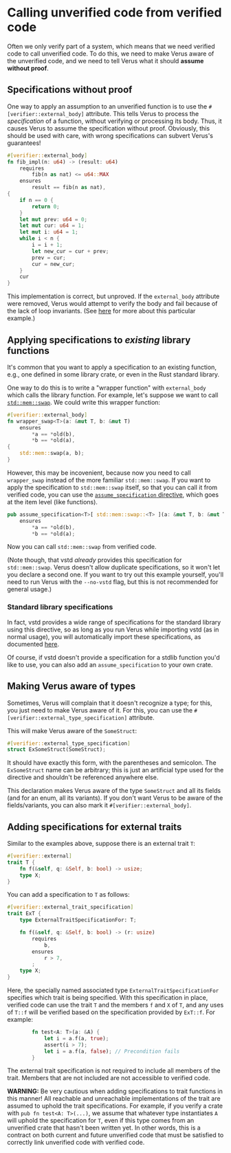 # Calling unverified code from verified code

Often we only verify part of a system, which means that we need
verified code to call unverified code. To do this, we need to make Verus
aware of the unverified code, and we need to tell Verus what it should
**assume without proof**.

## Specifications without proof

One way to apply an assumption to an unverified function is to use the `#[verifier::external_body]` attribute.
This tells Verus to process the _specification_ of a function, without verifying or processing its body.
Thus, it causes Verus to assume the specification without proof. Obviously, this should be used with care,
with wrong specifications can subvert Verus's guarantees!

```rust
#[verifier::external_body]
fn fib_impl(n: u64) -> (result: u64)
    requires
        fib(n as nat) <= u64::MAX
    ensures
        result == fib(n as nat),
{
    if n == 0 {
        return 0;
    }
    let mut prev: u64 = 0;
    let mut cur: u64 = 1;
    let mut i: u64 = 1;
    while i < n {
        i = i + 1;
        let new_cur = cur + prev;
        prev = cur;
        cur = new_cur;
    }
    cur
}
```

This implementation is correct, but unproved. If the `external_body` attribute were removed,
Verus would attempt to verify the body and fail because of the lack of loop invariants.
(See [here](./invariants.md) for more about this particular example.)

## Applying specifications to _existing_ library functions

It's common that you want to apply a specification to an existing function, e.g., one defined
in some library crate, or even in the Rust standard library.

One way to do this is to write a "wrapper function" with `external_body` which calls the
library function. For example, let's suppose we want to call [`std::mem::swap`](https://doc.rust-lang.org/stable/std/mem/fn.swap.html). We could write this wrapper function:

```rust
#[verifier::external_body]
fn wrapper_swap<T>(a: &mut T, b: &mut T)
    ensures
        *a == *old(b),
        *b == *old(a),
{
    std::mem::swap(a, b);
}
```

However, this may be incovenient, because now you need to call `wrapper_swap` instead of
the more familiar `std::mem::swap`. If you want to apply the specification to
`std::mem::swap` itself, so that you can call it from verified code, you can
use the [`assume_specification` directive](./reference-assume-specification.md), which goes at the item level (like functions).

```rust
pub assume_specification<T>[ std::mem::swap::<T> ](a: &mut T, b: &mut T)
    ensures
        *a == *old(b),
        *b == *old(a);
```

Now you can call `std::mem::swap` from verified code.

(Note though, that vstd _already_ provides this specification for `std::mem::swap`. Verus doesn't allow duplicate specifications,
so it won't let you declare a second one. If you want to try out this example yourself, you'll need to run Verus with the `--no-vstd` flag, but this is not recommended for general usage.)

### Standard library specifications

In fact, vstd provides a wide range of specifications for the standard library using
this directive, so as long as you run Verus while importing vstd (as in normal usage), you will
automatically import these specifications, as documented
[here](https://verus-lang.github.io/verus/verusdoc/vstd/std_specs/struct.VstdSpecsForRustStdLib.html).

Of course, if vstd doesn't provide a specification for a stdlib function you'd like to use,
you can also add an `assume_specification` to your own crate.

## Making Verus aware of types

Sometimes, Verus will complain that it doesn't recognize a type; for this, you just need
to make Verus aware of it. For this, you can use the `#[verifier::external_type_specification]` attribute.

This will make Verus aware of the `SomeStruct`:

```rust
#[verifier::external_type_specification]
struct ExSomeStruct(SomeStruct);
```

It should have exactly this form, with the parentheses and semicolon. The `ExSomeStruct` name can be arbitrary; this is just an artificial type used for the directive and shouldn't be referenced
anywhere else.

This declaration makes Verus aware of the type `SomeStruct` and all its fields (and for an enum, all its variants). If you don't want Verus to be aware of the fields/variants, you can also mark it `#[verifier::external_body]`.

## Adding specifications for external traits

Similar to the examples above, suppose there is an external trait `T`:
```rust
#[verifier::external]
trait T {
    fn f(&self, q: &Self, b: bool) -> usize;
    type X;
}
```
You can add a specification to `T` as follows:
```rust
#[verifier::external_trait_specification]
trait ExT {
    type ExternalTraitSpecificationFor: T;

    fn f(&self, q: &Self, b: bool) -> (r: usize)
        requires
            b,
        ensures 
            r > 7,
        ;
    type X;
}
```
Here, the specially named associated type `ExternalTraitSpecificationFor` specifies which trait is being specified.  With this specification in place, verified code can use the trait `T` and the members `f` and `X` of `T`, and any uses of `T::f` will be verified based on the specification provided by `ExT::f`.  For example:
```rust
        fn test<A: T>(a: &A) {
            let i = a.f(a, true);
            assert(i > 7);
            let i = a.f(a, false); // Precondition fails
        }
```

The external trait specification is not required to include all members of the trait.  Members that are not included are not accessible to verified code.

**WARNING:** Be very cautious when adding specifications to trait functions in this manner!  All reachable and unreachable implementations of the trait are assumed to uphold the trait specifications. For example, if you verify a crate with `pub fn test<A: T>(...)`, we assume that whatever type instantiates `A` will uphold the specification for `T`, even if this type comes from an unverified crate that hasn't been written yet. In other words, this is a contract on both current and future unverified code that must be satisfied to correctly link unverified code with verified code.
